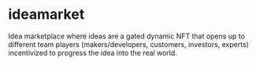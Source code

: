 # ideamarket
Idea marketplace where ideas are a gated dynamic NFT that opens up to different team players (makers/developers, customers, investors, experts) incentivized to progress the idea into the real world.
